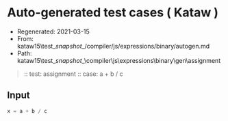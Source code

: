 # Auto-generated test cases ( Kataw )
- Regenerated: 2021-03-15
- From: kataw15\test\__snapshot__/compiler/js/expressions/binary/autogen.md
- Path: kataw15\test\__snapshot__\compiler\js\expressions\binary\gen\assignment
> :: test: assignment
> :: case: a + b / c
## Input

`````js
x = a + b / c
`````
